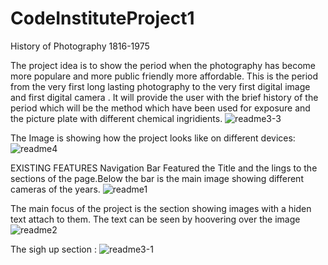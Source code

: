 # CodeInstituteProject1
History of Photography 1816-1975

The project idea is to show the period when the photography has become more populare and more public friendly more affordable.
This is the period from the very first long lasting photography to the very first digital image and first digital camera .
It will provide the user with the brief history of the period which will be the method which have been used for exposure and the picture plate with different chemical ingridients. 
![readme3-3](https://user-images.githubusercontent.com/83747119/149999448-78e8673a-b765-4e67-8c53-c0f413f07b59.png)


The Image is showing how the project looks like on different devices:
![readme4](https://user-images.githubusercontent.com/83747119/149998076-512e3ad7-b502-46f8-91f8-05a1db887816.png)

EXISTING FEATURES 
  Navigation Bar
     Featured the Title and the lings to the sections of the page.Below the bar is the main image showing different cameras of the years.
     ![readme1](https://user-images.githubusercontent.com/83747119/150000598-7081af08-97ff-43db-80d4-6ba731de1a7c.png)

The main focus of the project is the section showing images with a hiden text attach to them. The text can be seen by hoovering over the image
![readme2](https://user-images.githubusercontent.com/83747119/149999924-3b636bcc-82a3-46fd-a382-7f89d141fbb2.png)

The sigh up section :
![readme3-1](https://user-images.githubusercontent.com/83747119/150000045-008201fa-6c84-4bc1-a96d-818c8947856d.png)
